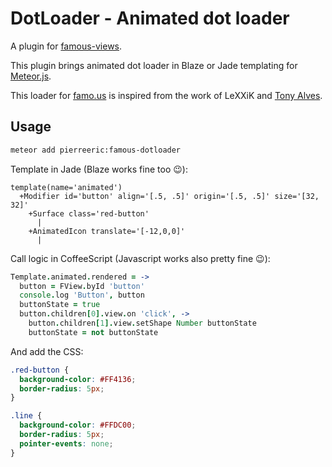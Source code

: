 # DotLoader - Animated dot loader
A plugin for [famous-views](http://famous-views.meteor.com).

This plugin brings animated dot loader in Blaze or Jade templating for [Meteor.js](https://www.meteor.com).

This loader for [famo.us](http://famo.us) is inspired from the work of LeXXiK and [Tony Alves](https://github.com/talves).

## Usage
```bash
meteor add pierreeric:famous-dotloader
```

Template in Jade (Blaze works fine too :wink:):
```jade
template(name='animated')
  +Modifier id='button' align='[.5, .5]' origin='[.5, .5]' size='[32, 32]'
    +Surface class='red-button'
      |
    +AnimatedIcon translate='[-12,0,0]'
      |
```

Call logic in CoffeeScript (Javascript works also pretty fine :wink:):
```coffee
Template.animated.rendered = ->
  button = FView.byId 'button'
  console.log 'Button', button
  buttonState = true
  button.children[0].view.on 'click', ->
    button.children[1].view.setShape Number buttonState
    buttonState = not buttonState
```

And add the CSS:
```css
.red-button {
  background-color: #FF4136;
  border-radius: 5px;
}

.line {
  background-color: #FFDC00;
  border-radius: 5px;
  pointer-events: none;
}
```
